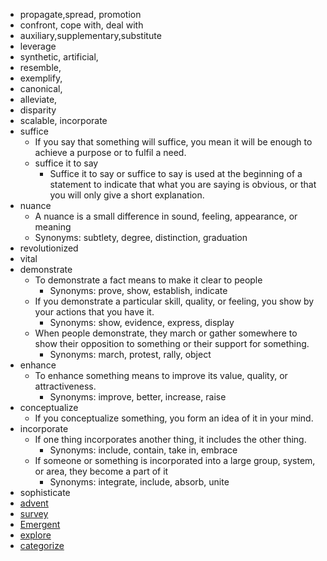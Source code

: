 - propagate,spread, promotion
- confront, cope with, deal with
- auxiliary,supplementary,substitute
- leverage
- synthetic, artificial, 
- resemble,
- exemplify,
- canonical, 
- alleviate,
- disparity
- scalable, incorporate
- suffice
  - If you say that something will suffice, you mean it will be enough to achieve a purpose or to fulfil a need.
  - suffice it to say
    - Suffice it to say or suffice to say is used at the beginning of a statement to indicate that what you are saying is obvious, or that you will only give a short explanation.
- nuance
  - A nuance is a small difference in sound, feeling, appearance, or meaning
  - Synonyms: subtlety, degree, distinction, graduation
- revolutionized
- vital
- demonstrate
  - To demonstrate a fact means to make it clear to people
    - Synonyms: prove, show, establish, indicate
  - If you demonstrate a particular skill, quality, or feeling, you show by your actions that you have it.
    - Synonyms: show, evidence, express, display
  - When people demonstrate, they march or gather somewhere to show their opposition to something or their support for something.
    - Synonyms: march, protest, rally, object
- enhance
  - To enhance something means to improve its value, quality, or attractiveness.
    - Synonyms: improve, better, increase, raise
- conceptualize
  - If you conceptualize something, you form an idea of it in your mind.
- incorporate
  - If one thing incorporates another thing, it includes the other thing.
    - Synonyms: include, contain, take in, embrace
  - If someone or something is incorporated into a large group, system, or area, they become a part of it
    - Synonyms: integrate, include, absorb, unite
- sophisticate
- [advent](https://www.collinsdictionary.com/dictionary/english/advent)
- [survey](https://www.collinsdictionary.com/dictionary/english/survey)
- [Emergent](https://www.collinsdictionary.com/dictionary/english/emergent)
- [explore](https://www.collinsdictionary.com/dictionary/english/explore)
- [categorize](https://www.collinsdictionary.com/dictionary/english/categorize)
